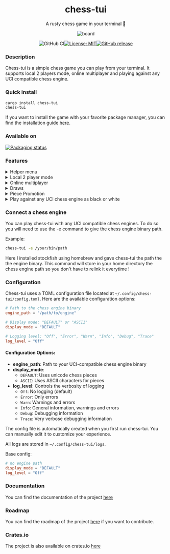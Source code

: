 <div align="center">
<h1>chess-tui</h1>
A rusty chess game in your terminal 🦀

![board](./examples/play_against_white_bot.gif)

<div>

  ![GitHub CI](https://github.com/thomas-mauran/chess-tui/actions/workflows/flow_test_build_push.yml/badge.svg)[![License: MIT](https://img.shields.io/badge/License-MIT-yellow.svg)](https://opensource.org/licenses/MIT)[![GitHub release](https://img.shields.io/github/v/release/thomas-mauran/chess-tui?color=success)](https://github.com/thomas-mauran/chess-tui/releases/latest)
  </div>
</div>

### Description

Chess-tui is a simple chess game you can play from your terminal. It supports local 2 players mode, online multiplayer and playing against any UCI compatible chess engine.

### Quick install

```bash
cargo install chess-tui
chess-tui
```

If you want to install the game with your favorite package manager, you can find the installation guide [here](https://thomas-mauran.github.io/chess-tui/docs/Installation/Packaging%20status).

### Available on
[![Packaging status](https://repology.org/badge/vertical-allrepos/chess-tui.svg)](https://repology.org/project/chess-tui/versions)

### Features

<details>
  <summary>Helper menu</summary>
  <img src="./examples/helper.gif" alt="Helper menu" />
</details>
<details>
  <summary>Local 2 player mode</summary>
  <img src="./examples/demo.gif" alt="Local 2 players" />
</details>
<details>
  <summary>Online multiplayer</summary>
  <img src="./website/static/gif/multiplayer.gif" alt="Online multiplayer" />
</details>
<details>
  <summary>Draws</summary>
  <ul>
  <li>Stalemate</li>
  <li>50 moves rules</li>
  <li>3 time repetition of the same position</li>
  </ul>
</details>
<details>
  <summary>Piece Promotion</summary>
  no demo available yet
</details>
<details>
  <summary>Play against any UCI chess engine as black or white</summary>
  <h3>Play the white pieces</h3>
  <img src="./examples/play_against_white_bot.gif" alt="Play against a chess engine as white" />

  <h3>Play the black pieces</h3>
  <img src="./examples/play_against_black_bot.gif" alt="Play against a chess engine as black" />
</details>

### Connect a chess engine

You can play chess-tui with any UCI compatible chess engines. To do so you will need to use the -e command to give the chess engine binary path.

Example:

```bash
chess-tui -e /your/bin/path
```

Here I installed stockfish using homebrew and gave chess-tui the path the the engine binary.
This command will store in your home directory the chess engine path so you don't have to relink it everytime !

### Configuration

Chess-tui uses a TOML configuration file located at `~/.config/chess-tui/config.toml`. Here are the available configuration options:

```toml
# Path to the chess engine binary
engine_path = "/path/to/engine"

# Display mode: "DEFAULT" or "ASCII"
display_mode = "DEFAULT"

# Logging level: "Off", "Error", "Warn", "Info", "Debug", "Trace"
log_level = "Off"
```

#### Configuration Options:

- **engine_path**: Path to your UCI-compatible chess engine binary
- **display_mode**:
  - `DEFAULT`: Uses unicode chess pieces
  - `ASCII`: Uses ASCII characters for pieces
- **log_level**: Controls the verbosity of logging
  - `Off`: No logging (default)
  - `Error`: Only errors
  - `Warn`: Warnings and errors
  - `Info`: General information, warnings and errors
  - `Debug`: Debugging information
  - `Trace`: Very verbose debugging information

The config file is automatically created when you first run chess-tui. You can manually edit it to customize your experience.

All logs are stored in `~/.config/chess-tui/logs`.

Base config:
```toml
# no engine path
display_mode = "DEFAULT"
log_level = "Off"
```

### Documentation

You can find the documentation of the project [here](https://thomas-mauran.github.io/chess-tui/docs/intro)

### Roadmap

You can find the roadmap of the project [here](https://github.com/users/thomas-mauran/projects/4) if you want to contribute.

### Crates.io

The project is also available on crates.io [here](https://crates.io/crates/chess-tui)
